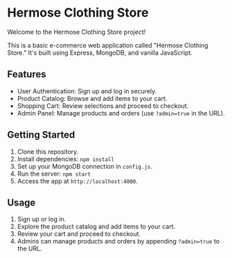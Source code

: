 # Hermose Clothing Store

Welcome to the Hermose Clothing Store project!

This is a basic e-commerce web application called "Hermose Clothing Store." It's built using Express, MongoDB, and vanilla JavaScript.

## Features

- User Authentication: Sign up and log in securely.
- Product Catalog: Browse and add items to your cart.
- Shopping Cart: Review selections and proceed to checkout.
- Admin Panel: Manage products and orders (use `?admin=true` in the URL).

## Getting Started

1. Clone this repository.
2. Install dependencies: `npm install`
3. Set up your MongoDB connection in `config.js`.
4. Run the server: `npm start`
5. Access the app at `http://localhost:4000`.

## Usage

1. Sign up or log in.
2. Explore the product catalog and add items to your cart.
3. Review your cart and proceed to checkout.
4. Admins can manage products and orders by appending `?admin=true` to the URL.
